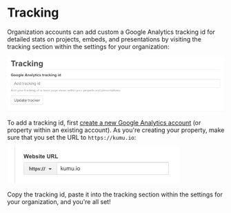 # Tracking

Organization accounts can add custom a Google Analytics tracking id for detailed stats on projects, embeds, and presentations by visiting the tracking section within the settings for your organization:

![](/images/ga-tracking-code.png)

To add a tracking id, first [create a new Google Analytics account](https://support.google.com/analytics/answer/1009694?hl=en) (or property within an existing account). As you're creating your property, make sure that you set the URL to `https://kumu.io`:

![](/images/ga-website-url.png)

Copy the tracking id, paste it into the tracking section within the settings for your organization, and you're all set!
